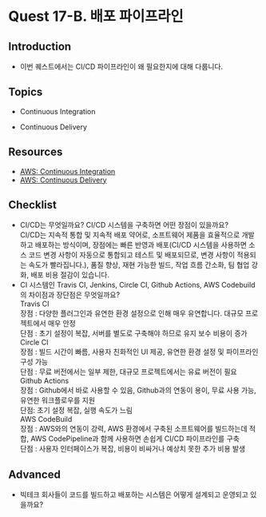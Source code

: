 # Quest 17-B. 배포 파이프라인

## Introduction

- 이번 퀘스트에서는 CI/CD 파이프라인이 왜 필요한지에 대해 다룹니다.

## Topics

- Continuous Integration

- Continuous Delivery

## Resources

- [AWS: Continuous Integration](https://aws.amazon.com/ko/devops/continuous-integration/)
- [AWS: Continuous Delivery](https://aws.amazon.com/ko/devops/continuous-delivery/)

## Checklist

- CI/CD는 무엇일까요? CI/CD 시스템을 구축하면 어떤 장점이 있을까요?  
  CI/CD는 지속적 통합 및 지속적 배포 약어로, 소프트웨어 제품을 효율적으로 개발하고 배포하는 방식이며, 장점에는 빠른 반영과 배포(CI/CD 시스템을 사용하면 소스 코드 변경 사항이 자동으로 통합되고 테스트 및 배포되므로, 변경 사항이 적용되는 속도가 빨라집니다.), 품질 향상, 재현 가능한 빌드, 작업 흐름 간소화, 팀 협업 강화, 배포 비용 절감이 있습니다.
- CI 시스템인 Travis CI, Jenkins, Circle CI, Github Actions, AWS Codebuild 의 차이점과 장단점은 무엇일까요?  
  Travis CI  
  장점 : 다양한 플러그인과 유연한 환경 설정으로 인해 매우 유연합니다. 대규모 프로젝트에서 매우 안정  
  단점 : 초기 설정이 복잡, 서버를 별도로 구축해야 하므로 유지 보수 비용이 증가  
  Circle CI  
  장점 : 빌드 시간이 빠름, 사용자 친화적인 UI 제공, 유연한 환경 설정 및 파이프라인 구성 가능  
  단점 : 무료 버전에서는 일부 제한, 대규모 프로젝트에서는 유료 버전이 필요  
  Github Actions  
  장점 : Github에서 바로 사용할 수 있음, Github과의 연동이 용이, 무료 사용 가능, 유연한 워크플로우를 지원  
  단점: 초기 설정 복잡, 실행 속도가 느림  
  AWS CodeBuild  
  장점 : AWS와의 연동이 강력, AWS 환경에서 구축된 소프트웨어를 빌드하는데 적합, AWS CodePipeline과 함께 사용하면 손쉽게 CI/CD 파이프라인를 구축  
  단점 : 사용자 인터페이스가 복잡, 비용이 비싸거나 예상치 못한 추가 비용 발생

## Advanced

- 빅테크 회사들이 코드를 빌드하고 배포하는 시스템은 어떻게 설계되고 운영되고 있을까요?
